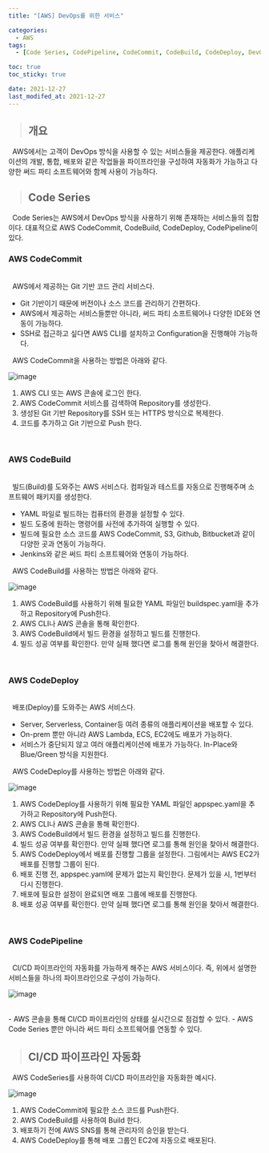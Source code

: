 ```yaml
---
title: "[AWS] DevOps를 위한 서비스"

categories:
  - AWS
tags:
  - [Code Series, CodePipeline, CodeCommit, CodeBuild, CodeDeploy, DevOps]

toc: true
toc_sticky: true

date: 2021-12-27
last_modifed_at: 2021-12-27
---
```




> ## 개요

&nbsp; AWS에서는 고객이 DevOps 방식을 사용할 수 있는 서비스들을 제공한다. 애플리케이션의 개발, 통합, 배포와 같은 작업들을 파이프라인을 구성하여 자동화가 가능하고 다양한 써드 파티 소프트웨어와 함께 사용이 가능하다.

> ## Code Series

&nbsp; Code Series는 AWS에서 DevOps 방식을 사용하기 위해 존재하는 서비스들의 집합이다. 대표적으로 AWS CodeCommit, CodeBuild, CodeDeploy, CodePipeline이 있다.

### AWS CodeCommit
<br>
&nbsp; AWS에서 제공하는 Git 기반 코드 관리 서비스다.

- Git 기반이기 때문에 버전이나 소스 코드를 관리하기 간편하다.
- AWS에서 제공하는 서비스들뿐만 아니라, 써드 파티 소프트웨어나 다양한 IDE와 연동이 가능하다.
- SSH로 접근하고 싶다면 AWS CLI를 설치하고 Configuration을 진행해야 가능하다.

&nbsp; AWS CodeCommit을 사용하는 방법은 아래와 같다.

![image](https://user-images.githubusercontent.com/49023663/147471371-792e1db0-5561-47ea-a766-be2b16ad5dd3.png)

1. AWS CLI 또는 AWS 콘솔에 로그인 한다.
2. AWS CodeCommit 서비스를 검색하여 Repository를 생성한다.
3. 생성된 Git 기반 Repository를 SSH 또는 HTTPS 방식으로 복제한다.
4. 코드를 추가하고 Git 기반으로 Push 한다.

<br>

### AWS CodeBuild
<br>
&nbsp; 빌드(Build)를 도와주는 AWS 서비스다. 컴파일과 테스트를 자동으로 진행해주며 소프트웨어 패키지를 생성한다.

- YAML 파일로 빌드하는 컴퓨터의 환경을 설정할 수 있다.
- 빌드 도중에 원하는 명령어를 사전에 추가하여 실행할 수 있다.
- 빌드에 필요한 소스 코드를 AWS CodeCommit, S3, Github, Bitbucket과 같이 다양한 곳과 연동이 가능하다.
- Jenkins와 같은 써드 파티 소프트웨어와 연동이 가능하다.

&nbsp; AWS CodeBuild를 사용하는 방법은 아래와 같다.

![image](https://user-images.githubusercontent.com/49023663/147471603-5c9e8d57-892b-4855-bd17-831d5d5babf5.png)


1. AWS CodeBuild를 사용하기 위해 필요한 YAML 파일인 buildspec.yaml을 추가하고 Repository에 Push한다.
2. AWS CLI나 AWS 콘솔을 통해 확인한다.
3. AWS CodeBuild에서 빌드 환경을 설정하고 빌드를 진행한다.
4. 빌드 성공 여부를 확인한다. 만약 실패 했다면 로그를 통해 원인을 찾아서 해결한다.

<br>

### AWS CodeDeploy
<br>
&nbsp; 배포(Deploy)를 도와주는 AWS 서비스다.

- Server, Serverless, Container등 여려 종류의 애플리케이션을 배포할 수 있다.
- On-prem 뿐만 아니라 AWS Lambda, ECS, EC2에도 배포가 가능하다.
- 서비스가 중단되지 않고 여러 애플리케이션에 배포가 가능하다. In-Place와 Blue/Green 방식을 지원한다.

&nbsp; AWS CodeDeploy를 사용하는 방법은 아래와 같다.

![image](https://user-images.githubusercontent.com/49023663/147472415-9197f04f-e850-45a3-b800-2d16b34dd179.png)

1. AWS CodeDeploy를 사용하기 위해 필요한 YAML 파일인 appspec.yaml을 추가하고 Repository에 Push한다.
2. AWS CLI나 AWS 콘솔을 통해 확인한다.
3. AWS CodeBuild에서 빌드 환경을 설정하고 빌드를 진행한다.
4. 빌드 성공 여부를 확인한다. 만약 실패 했다면 로그를 통해 원인을 찾아서 해결한다.
5. AWS CodeDeploy에서 배포를 진행할 그룹을 설정한다. 그림에서는 AWS EC2가 배포를 진행할 그룹이 된다.
6. 배포 진행 전, appspec.yaml에 문제가 없는지 확인한다. 문제가 있을 시, 1번부터 다시 진행한다.
7. 배포에 필요한 설정이 완료되면 배포 그룹에 배포를 진행한다.
8. 배포 성공 여부를 확인한다. 만약 실패 했다면 로그를 통해 원인을 찾아서 해결한다.


<br>

### AWS CodePipeline
<br>
&nbsp; CI/CD 파이프라인의 자동화를 가능하게 해주는 AWS 서비스이다. 즉, 위에서 설명한 서비스들을 하나의 파이프라인으로 구성이 가능하다.
<br>

![image](https://user-images.githubusercontent.com/49023663/147469664-4f2b887d-641b-42e6-8855-c1a2315cb259.png)

<br>
- AWS 콘솔을 통해 CI/CD 파이프라인의 상태를 실시간으로 점검할 수 있다.
- AWS Code Series 뿐만 아니라 써드 파티 소프트웨어를 연동할 수 있다.

<br>

> ## CI/CD 파이프라인 자동화

&nbsp; AWS CodeSeries를 사용하여 CI/CD 파이프라인을 자동화한 예시다.

![image](https://user-images.githubusercontent.com/49023663/147472780-06083bce-d7a7-4617-acf1-e7dec045391e.png)

1. AWS CodeCommit에 필요한 소스 코드를 Push한다.
2. AWS CodeBuild를 사용하여 Build 한다.
3. 배포하기 전에 AWS SNS를 통해 관리자의 승인을 받는다.
4. AWS CodeDeploy를 통해 배포 그룹인 EC2에 자동으로 배포된다.